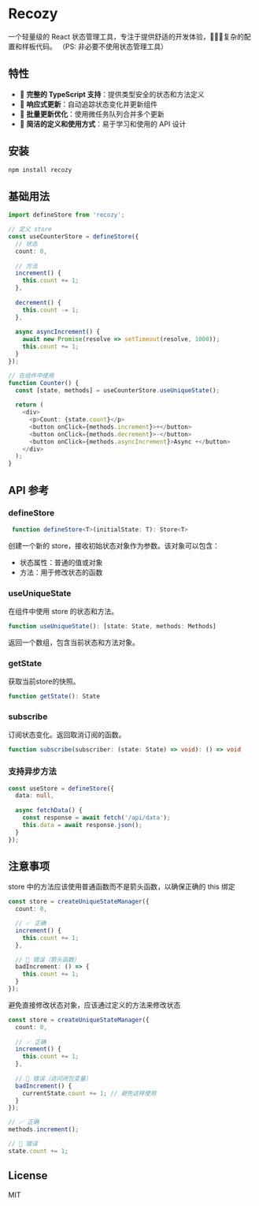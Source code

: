 # Recozy

一个轻量级的 React 状态管理工具，专注于提供舒适的开发体验，🙅🏻‍♀️复杂的配置和样板代码。
（PS: 非必要不使用状态管理工具）

## 特性

- 🎯 **完整的 TypeScript 支持**：提供类型安全的状态和方法定义
- 🔄 **响应式更新**：自动追踪状态变化并更新组件
- 🚀 **批量更新优化**：使用微任务队列合并多个更新
- 🎨 **简洁的定义和使用方式**：易于学习和使用的 API 设计

## 安装

```bash
npm install recozy
```


## 基础用法

```typescript
import defineStore from 'recozy';

// 定义 store
const useCounterStore = defineStore({
  // 状态
  count: 0,
  
  // 方法
  increment() {
    this.count += 1;
  },
  
  decrement() {
    this.count -= 1;
  },
  
  async asyncIncrement() {
    await new Promise(resolve => setTimeout(resolve, 1000));
    this.count += 1;
  }
});

// 在组件中使用
function Counter() {
  const [state, methods] = useCounterStore.useUniqueState();
  
  return (
    <div>
      <p>Count: {state.count}</p>
      <button onClick={methods.increment}>+</button>
      <button onClick={methods.decrement}>-</button>
      <button onClick={methods.asyncIncrement}>Async +</button>
    </div>
  );
}
```

## API 参考

### defineStore

```typescript
 function defineStore<T>(initialState: T): Store<T>
```
创建一个新的 store，接收初始状态对象作为参数。该对象可以包含：

- 状态属性：普通的值或对象
- 方法：用于修改状态的函数


### useUniqueState

在组件中使用 store 的状态和方法。

```typescript
function useUniqueState(): [state: State, methods: Methods]
```
返回一个数组，包含当前状态和方法对象。

###  getState

获取当前store的快照。

```typescript
function getState(): State
```

### subscribe

订阅状态变化。返回取消订阅的函数。

```typescript
function subscribe(subscriber: (state: State) => void): () => void
```

### 支持异步方法

```typescript
const useStore = defineStore({
  data: null,
  
  async fetchData() {
    const response = await fetch('/api/data');
    this.data = await response.json();
  }
});
```

## 注意事项

store 中的方法应该使用普通函数而不是箭头函数，以确保正确的 this 绑定

```typescript
const store = createUniqueStateManager({
  count: 0,

  // ✅ 正确
  increment() {
    this.count += 1;
  },

  // 🚫 错误（箭头函数）
  badIncrement: () => {
    this.count += 1; 
  }
});
```

避免直接修改状态对象，应该通过定义的方法来修改状态

```typescript
const store = createUniqueStateManager({
  count: 0,
  
  // ✅ 正确
  increment() {
    this.count += 1;
  },
  
  // 🚫 错误（访问闭包变量）
  badIncrement() {
    currentState.count += 1; // 避免这样使用
  }
});

// ✅ 正确
methods.increment();

// 🚫 错误
state.count += 1;
```

## License

MIT